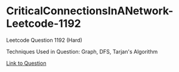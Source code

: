# CriticalConnectionsInANetwork-Leetcode-1192

Leetcode Question 1192 (Hard)

Techniques Used in Question:
Graph, DFS, Tarjan's Algorithm

[Link to Question](https://leetcode.com/problems/critical-connections-in-a-network/)
